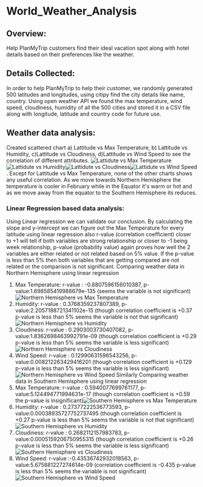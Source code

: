 # World_Weather_Analysis

## Overview:

  Help PlanMyTrip customers find their ideal vacation spot along with hotel details based on their preferences like the weather.
  
## Details Collected:
  
  In order to help PlanMyTrip to help their customer, we randomly generated 500 latitudes and longitudes, using citipy find the city details like name, country. Using open weather API we found the max temperature, wind speed, cloudiness, humidity of all the 500 cities and stored it in a CSV file along with longitude, latitude and country code for future use.
  
## Weather data analysis:

  Created scattered chart a) Lattitude vs Max Temperature, b) Lattitude vs Humidity, c)Lattitude vs Cloudiness, d)Lattitude vs Wind Speed to see the correlation of different attributes. ![Lattidute vs Max Temperature](weather_data/Fig1.png)![Lattidute vs Humidity](weather_data/Fig2.png)![Lattidute vs Cloudiness](weather_data/Fig3.png)![Lattidute vs Wind Speed](weather_data/Fig4.png). Except for Lattitude vs Max Temperature, none of the other charts shows any useful correlation. As we move towards Northern Hemisphere the temperature is cooler in February while in the Equator it's warm or hot and as we move away from the equator to the Southern Hemisphere its reduces.
  
### Linear Regression based data analysis:
 
  Using Linear regression we can validate our conclusion. By calculating the slope and y-intercept we can figure out the Max Temperature for every latitude using linear regression also r-value (correlation coefficient) closer to +1 will tell if both variables are strong relationship or closer to -1 being week relationship, p-value (probability value) again proves how well the 2 variables are either related or not related based on 5% value. If the p-value is less than 5% then both variables that are getting compared are not related or the comparison is not significant. Comparing weather data in Northern Hemisphere using linear regression
  1. Max Temperature: r-value : -0.8807596156010387,  p-value:1.698585419988679e-135 (seems the variable is not significant)![Northern Hemisphere vs Max Temperature](weather_data/Fig5.png)
  2. Humidity: r-value : 0.3768359237807389,  p-value:2.2057188721341102e-15 (though correlation coefficient is +0.37 p-value is less than 5% seems the variable is not that significant)![Northern Hemisphere vs Humidity](weather_data/Fig7.png)
  3. Cloudiness: r-value : 0.2903003730407082,  p-value:1.8362698463992791e-09 (though correlation coefficient is +0.29 p-value is less than 5% seems the variable is less significant)![Northern Hemisphere vs Cloudiness](weather_data/Fig9.png)
  4. Wind Speed: r-value : 0.12990631596543256,  p-value:0.008212263429416201 (though correlation coefficient is +0.129 p-value is less than 5% seems the variable is less significant)![Northern Hemisphere vs Wind Speed](weather_data/Fig11.png)
  Similarly Comparing weather data in Southern Hemisphere using linear regression
  1. Max Temperature: r-value : 0.5940077699761177,  p-value:5.124494771994631e-17 (though correlation coefficient is +0.59 the p-value is insignificant)![Southern Hemisphere vs Max Temperature](weather_data/Fig6.png)
  2. Humidity: r-value : 0.27377222536773593,  p-value:0.00038935727752737495 (though correlation coefficient is +0.27 p-value is less than 5% seems the variable is not that significant)![Southern Hemisphere vs Humidity](weather_data/Fig8.png)
  3. Cloudiness: r-value : 0.2682112157983783,  p-value:0.0005159206750955315 (though correlation coefficient is +0.26 p-value is less than 5% seems the variable is less significant)![Southern Hemisphere vs Cloudiness](weather_data/Fig10.png)
  4. Wind Speed: r-value :-0.43536742932018563,  p-value:5.675881227274614e-09 (correlation coefficient is -0.435 p-value is less than 5% seems the variable is not significant)![Southern Hemisphere vs Wind Speed](weather_data/Fig12.png)
